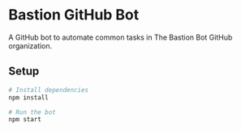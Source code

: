 # Bastion GitHub Bot

A GitHub bot to automate common tasks in The Bastion Bot GitHub organization.

## Setup

```sh
# Install dependencies
npm install

# Run the bot
npm start
```
